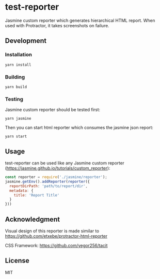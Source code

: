 # test-reporter

Jasmine custom reporter which generates hierarchical HTML report.
When used with Protractor, it takes screenshots on failure.

## Development

### Installation

`yarn install`

### Building

`yarn build`

### Testing

Jasmine custom reporter should be tested first:

`yarn jasmine`

Then you can start html reporter which consumes the jasmine json report:

`yarn start`

## Usage

test-reporter can be used like any Jasmine custom reporter
(https://jasmine.github.io/tutorials/custom_reporter):

```javascript
const reporter = require('./jasmine/reporter');
jasmine.getEnv().addReporter(reporter({
  reportDirPath: 'path/to/report/dir',
  metadata: {
    title: 'Report Title'
  }
}))
```  

## Acknowledgment

Visual design of this reporter is made similar to
https://github.com/etxebe/protractor-html-reporter

CSS Framework: https://github.com/yegor256/tacit

## License
MIT
